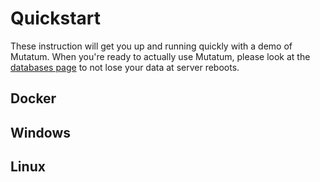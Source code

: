 # Quickstart

These instruction will get you up and running quickly with a demo of Mutatum. When you're ready to actually use Mutatum, please look at the [databases page](database.md) to not lose your data at server reboots.

## Docker

## Windows

## Linux